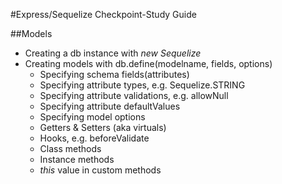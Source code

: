 #Express/Sequelize Checkpoint-Study Guide

##Models

* Creating a db instance with *new Sequelize*
* Creating models with db.define(modelname, fields, options)
  * Specifying schema fields(attributes)
  * Specifying attribute types, e.g. Sequelize.STRING
  * Specifying attribute validations, e.g. allowNull
  * Specifying attribute defaultValues
  * Specifying model options
   * Getters & Setters (aka virtuals)
   * Hooks, e.g. beforeValidate
   * Class methods
   * Instance methods
   * *this* value in custom methods

